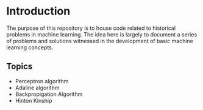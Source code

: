 # Introduction
The purpose of this repository is to house code related to historical problems in machine learning. The idea here is largely to document a series of problems and solutions witnessed in the development of basic machine learning concepts.

## Topics
- Perceptron algorithm
- Adaline algorithm
- Backpropigation Algorithm
- Hinton Kinship
